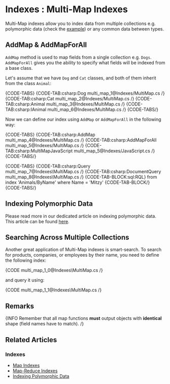 # Indexes : Multi-Map Indexes

Multi-Map indexes allow you to index data from multiple collections e.g. polymorphic data (check the [example](../indexes/indexing-polymorphic-data)) or any common data between types.

## AddMap & AddMapForAll

`AddMap` method is used to map fields from a single collection e.g. `Dogs`. `AddMapForAll` gives you the ability to specify what fields will be indexed from a base class. 

Let's assume that we have `Dog` and `Cat` classes, and both of them inherit from the class `Animal`:

{CODE-TABS}
{CODE-TAB:csharp:Dog multi_map_1@Indexes/MultiMap.cs /}
{CODE-TAB:csharp:Cat multi_map_2@Indexes/MultiMap.cs /}
{CODE-TAB:csharp:Animal multi_map_3@Indexes/MultiMap.cs /}
{CODE-TAB:csharp:IAnimal multi_map_6@Indexes/MultiMap.cs /}
{CODE-TABS/}

Now we can define our index using `AddMap` or `AddMapForAll` in the following way:

{CODE-TABS}
{CODE-TAB:csharp:AddMap multi_map_4@Indexes/MultiMap.cs /}
{CODE-TAB:csharp:AddMapForAll multi_map_5@Indexes/MultiMap.cs /}
{CODE-TAB:csharp:MultiMapJavaScript multi_map_5@Indexes/JavaScript.cs /}
{CODE-TABS/}

{CODE-TABS}
{CODE-TAB:csharp:Query multi_map_7@Indexes\MultiMap.cs /}
{CODE-TAB:csharp:DocumentQuery multi_map_8@Indexes\MultiMap.cs /}
{CODE-TAB-BLOCK:sql:RQL}
from index 'Animals/ByName'
where Name = 'Mitzy'
{CODE-TAB-BLOCK/}
{CODE-TABS/}

## Indexing Polymorphic Data

Please read more in our dedicated article on indexing polymorphic data. This article can be found [here](../indexes/indexing-polymorphic-data).

## Searching Across Multiple Collections

Another great application of Multi-Map indexes is smart-search. To search for products, companies, or employees by their name, you need to define the following index:

{CODE multi_map_1_0@Indexes\MultiMap.cs /}

and query it using:

{CODE multi_map_1_1@Indexes\MultiMap.cs /}

## Remarks

{INFO Remember that all map functions **must** output objects with **identical** shape (field names have to match). /}

## Related Articles

### Indexes

- [Map Indexes](../indexes/map-indexes)
- [Map-Reduce Indexes](../indexes/map-reduce-indexes)
- [Indexing Polymorphic Data](../indexes/indexing-polymorphic-data)
